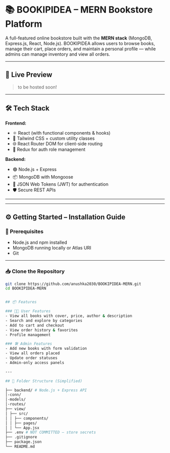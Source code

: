 # 📚 BOOKIPIDEA – MERN Bookstore Platform

A full-featured online bookstore built with the **MERN stack** (MongoDB, Express.js, React, Node.js). BOOKIPIDEA allows users to browse books, manage their cart, place orders, and maintain a personal profile — while admins can manage inventory and view all orders.

---

## 🚀 Live Preview

>to be hosted soon!

---

## 🛠️ Tech Stack

**Frontend:**
- ⚛️ React (with functional components & hooks)
- 🎨 Tailwind CSS + custom utility classes
- 🌐 React Router DOM for client-side routing
- 🔐 Redux for auth role management

**Backend:**
- 🟢 Node.js + Express
- 📦 MongoDB with Mongoose
- 🔐 JSON Web Tokens (JWT) for authentication
- 🛡️ Secure REST APIs

---


---

## ⚙️ Getting Started – Installation Guide

### 🔧 Prerequisites

- Node.js and npm installed
- MongoDB running locally or Atlas URI
- Git

---

### 📥 Clone the Repository

```bash
git clone https://github.com/anushka2030/BOOKIPIDEA-MERN.git
cd BOOKIPIDEA-MERN


## 📦 Features

### 🧑‍💻 User Features
- View all books with cover, price, author & description
- Search and explore by categories
- Add to cart and checkout
- View order history & favorites
- Profile management

### 🛠️ Admin Features
- Add new books with form validation
- View all orders placed
- Update order statuses
- Admin-only access panels

---

## 📁 Folder Structure (Simplified)

├── backend/ # Node.js + Express API
│-conn/
│-models/
│-routes/
├── view/
│ ├── src/
│ │ ├── components/
│ │ ├── pages/
│ │ └── App.jsx
├── .env # NOT COMMITTED – store secrets
├── .gitignore
├── package.json
└── README.md



